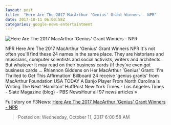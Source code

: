 ```yaml
---
layout: post
title:  "Here Are The 2017 MacArthur 'Genius' Grant Winners - NPR"
date: 2017-10-11 06:00:58Z
categories: google-news-entertaintment
---
```


![Here Are The 2017 MacArthur 'Genius' Grant Winners - NPR](https://media.npr.org/assets/img/2017/10/10/diptych1_wide-72e51eb917196296481b81b9d9e6822fafec8746.jpg?s=1400)

NPR Here Are The 2017 MacArthur 'Genius' Grant Winners NPR It's not often you'll find these 24 names in the same place. They are historians and musicians, computer scientists and social activists, writers and architects. But whatever it may read on their business cards (if they've even got business cards ... Rhiannon Giddens on Her MacArthur 'Genius' Grant: 'I'm Thrilled to Get This Affirmation' Billboard 24 receive 'genius grants' from MacArthur Foundation USA TODAY A Banjo Player From North Carolina Is Writing The Next 'Hamilton' HuffPost New York Times - Los Angeles Times - Slate Magazine (blog) - PBS NewsHour all 97 news articles »


Full story on F3News: [Here Are The 2017 MacArthur 'Genius' Grant Winners - NPR](http://www.f3nws.com/n/vNp3RD)

> Posted on: Wednesday, October 11, 2017 6:00:58 AM
